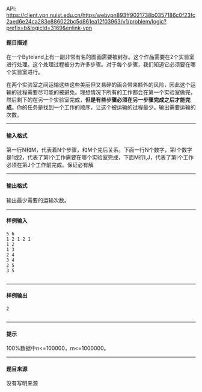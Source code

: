 API: https://client.vpn.nuist.edu.cn/https/webvpn893ff9021738b0357186c0f23fc2aed6e24ca283e886022bc5d861ea12f03963/v1/problem/logic?prefix=b&logicId=3169&enlink-vpn

#### 题目描述

在一个Byteland上有一副非常有名的图画需要被封存。这个作品需要在2个实验室进行处理。这个处理过程被分为许多步骤。对于每个步骤，我们知道它必须要在哪个实验室进行。

在两个实验室之间运输这些这些美丽但又易碎的画会带来额外的风险，因此这个运输的过程需要尽可能的被避免。理想情况下所有的工作都会在第一个实验室做完，然后剩下的在另一个实验室完成，**但是有些步骤必须在另一步骤完成之后才能完成**。你的任务是找到一个工作的顺序，让这个被运输的过程最少。输出需要运输的次数。

---

#### 输入格式

第一行N和M，代表着N个步骤，和M个先后关系。下面一行N个数字，第I个数字是1或2，代表了第I个工作需要在哪个实验室完成，下面M行I,J，代表了第I个工作必须在第J个工作前完成。保证必有解

---

#### 输出格式

输出最少需要的运输次数。

---

#### 样例输入
```
5 6
1 2 1 2 1
1 2
1 3
2 4
3 4
2 5
3 5
 
```

---

#### 样例输出
```
2
 
```

---

#### 提示

  
100%数据中n<=100000，m<=1000000。

---

#### 题目来源

没有写明来源
